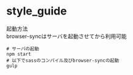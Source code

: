 # style_guide
起動方法  
browser-syncはサーバを起動させてから利用可能
```
# サーバの起動
npm start
# 以下でsassのコンパイル及びbrowser-syncの起動
gulp
```
